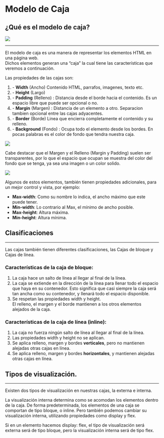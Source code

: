 # Modelo de Caja
## ¿Qué es el modelo de caja? 

<img src="https://uniwebsidad.com/static/libros/imagenes/css/f0401.gif"></a>

---
El modelo de caja es una manera de representar los elementos HTML en una página web.  
Dichos elementos generan una “caja”  la cual tiene las características que veremos a continuación. 

Las propiedades de las cajas son:
<ol>
<li>- <b>Width</b> (Ancho) Contenido HTML, parrafos, imagenes, texto etc.</li>

<li>- <b>Height</b> (Largo)</li>

<li>- <b>Padding</b> (Relleno) : Distancia desde el borde hacia el contenido. Es un espacio libre que puede ser opcional o no.</li>

<li>- <b>Margin</b> (Margen) : Distancia de un elemento a otro. Separacion tambien opcional entre las cajas adyacentes.</li>

<li>- <b>Border</b> (Borde) Linea que encierra completamente el contenido y su relleno.</li>

<li>- <b>Background</b> (Fondo) : Ocupa todo el elemento desde los bordes. En pocas palabras es el color de fondo que tendra nuestra caja.</li>
</ol>

<img src= "https://www.creatuwebnicaragua.com/wp-content/uploads/2015/08/modelo-de-caja.gif"></a>

Cabe destacar que el Margen y el Relleno (Margin y Padding) suelen ser transparentes, por lo que el espacio que ocupan se muestra del color del fondo que se tenga, ya sea una imagen o un color solido.

<img src= "https://uniwebsidad.com/static/libros/imagenes/css/f0403.gif"></a>




Algunos de estos elementos, también tienen propiedades adicionales, para un mejor control y vista, por ejemplo:
- <b> Max-width</b>: Como su nombre lo indica, el ancho máximo que este puede tener. 
- <b>Min-width</b>: Lo contrario al Max, el mínimo de ancho posible.  
- <b>Max-height</b>: Altura máxima. 
- <b>Min-height</b>: Altura mínima. 


## Clasificaciones
-----
Las cajas también tienen diferentes clasificaciones, las Cajas de bloque y Cajas de línea. 

### Características de la caja de bloque: 
<ol>
<li>La caja hace un salto de línea al llegar al final de la línea.</li>
<li>La caja se extiende en la dirección de la línea para llenar todo el espacio que haya en su contenedor. Esto significa que casi siempre la caja será tan ancha como su contenedor, y llenará todo el espacio disponible.</li>
<li>Se respetan las propiedades width y height.</li>
El relleno, el margen y el borde mantienen a los otros elementos alejados de la caja.

</ol>

### Características de la caja de línea (inline):
<ol>
<li>La caja no fuerza ningún salto de línea al llegar al final de la línea.</li>

<li>Las propiedades width y height no se aplican.</li>

<li>Se aplica relleno, margen y bordes <b>verticales</b>, pero no mantienen alejadas otras cajas en línea.</li>

<li>Se aplica relleno, margen y bordes <b>horizontales</b>, y mantienen alejadas otras cajas en línea.</li>
</ol>


## Tipos de visualización.
----
Existen dos tipos de visualización en nuestras cajas, la externa e interna.

La visualización interna determina como se acomodan los elementos dentro de la caja. 
De forma predeterminada, los elementos de una caja se comportan de tipo bloque, o inline.
Pero también podemos cambiar su visualización interna, utilizando propiedades como display y flex. 

Si en un elemento hacemos display: flex, el tipo de visualización será externa será de tipo bloque, pero la visualización interna será de tipo flex. 


